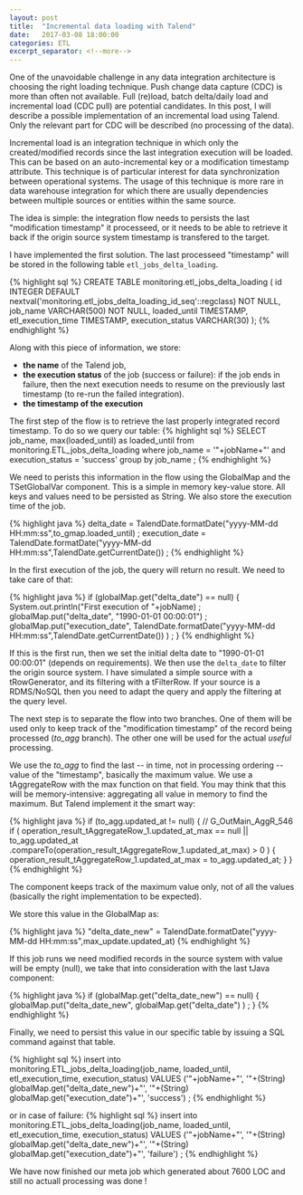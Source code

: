 ```yaml
---
layout: post
title:  "Incremental data loading with Talend"
date:   2017-03-08 18:00:00
categories: ETL
excerpt_separator: <!--more-->
---
```


One of the unavoidable challenge in any data integration architecture is choosing the right loading technique. Push change data capture (CDC) is more than often not available. Full (re)load, batch delta/daily load and incremental load (CDC pull) are potential candidates. In this post, I will describe a possible implementation of an incremental load using Talend. Only the relevant part for CDC will be described (no processing of the data).

<!--more-->

Incremental load is an integration technique in which only the created/modified records since the last integration execution will be loaded. This can be based on an auto-incremental key or a modification timestamp attribute. This technique is of particular interest for data synchronization between operational systems. The usage of this technique is more rare in data warehouse integration for which there are usually dependencies between multiple sources or entities within the same source.

The idea is simple: the integration flow needs to persists the last "modification timestamp" it processeed, or it needs to be able to retrieve it back if the origin source system timestamp is transfered to the target. 

I have implemented the first solution. The last processeed "timestamp" will be stored in the following table `etl_jobs_delta_loading`. 

{% highlight sql %}
CREATE TABLE monitoring.etl_jobs_delta_loading
(
    id INTEGER DEFAULT nextval('monitoring.etl_jobs_delta_loading_id_seq'::regclass) NOT NULL,
    job_name VARCHAR(500) NOT NULL,
    loaded_until TIMESTAMP,
    etl_execution_time TIMESTAMP,
    execution_status VARCHAR(30)
);
{% endhighlight %}

Along with this piece of information, we store:
- **the name** of the Talend job, 
- **the execution status** of the job (success or failure): if the job ends in failure, then the next execution needs to resume on the previously last timestamp (to re-run the failed integration). 
- **the timestamp of the execution**

The first step of the flow is to retrieve the last properly integrated record timestamp. To do so we query our table:
{% highlight sql %}
SELECT
  job_name,
  max(loaded_until) as loaded_until
from monitoring.ETL_jobs_delta_loading
where job_name = \'"+jobName+"\'
and execution_status = 'success' 
group by job_name ;
{% endhighlight %}

We need to perists this information in the flow using the GlobalMap and the TSetGlobalVar component. This is a simple in memory key-value store. All keys and values need to be persisted as String. We also store the execution time of the job.

{% highlight java %}
delta_date = TalendDate.formatDate("yyyy-MM-dd HH:mm:ss",to_gmap.loaded_until) ;
execution_date = TalendDate.formatDate("yyyy-MM-dd HH:mm:ss",TalendDate.getCurrentDate()) ;
{% endhighlight %}

In the first execution of the job, the query will return no result. We need to take care of that:

{% highlight java %}
if (globalMap.get("delta_date") == null) {
  System.out.println("First execution of "+jobName)  ;
	globalMap.put("delta_date", "1990-01-01 00:00:01") ;
	globalMap.put("execution_date", TalendDate.formatDate("yyyy-MM-dd HH:mm:ss",TalendDate.getCurrentDate()) ) ;
}
{% endhighlight %}

If this is the first run, then we set the initial delta date to "1990-01-01 00:00:01" (depends on requirements). We then use the `delta_date` to filter the origin source system. I have simulated a simple source with a tRowGenerator, and its filtering with a tFilterRow. If your source is a RDMS/NoSQL then you need to adapt the query and apply the filtering at the query level.

The next step is to separate the flow into two branches. One of them will be used only to keep track of the "modification timestamp" of the record being processed (_to_agg_ branch). The other one will be used for the actual _useful_ processing.

We use the _to_agg_ to find the last -- in time, not in processing ordering -- value of the "timestamp", basically the maximum value. We use a tAggregateRow with the max function on that field. You may think that this will be memory-intensive: aggregating all value in memory to find the maximum. But Talend implement it the smart way:

{% highlight java %}
if (to_agg.updated_at != null) { // G_OutMain_AggR_546
	if (
	operation_result_tAggregateRow_1.updated_at_max == null
			|| to_agg.updated_at
					.compareTo(operation_result_tAggregateRow_1.updated_at_max) > 0
	) {
		operation_result_tAggregateRow_1.updated_at_max = to_agg.updated_at;
	}
}
{% endhighlight %}

The component keeps track of the maximum value only, not of all the values (basically the right implementation to be expected).

We store this value in the GlobalMap as:

{% highlight java %}
"delta_date_new" = TalendDate.formatDate("yyyy-MM-dd HH:mm:ss",max_update.updated_at)
{% endhighlight %}

If this job runs we need modified records in the source system with value will be empty (null), we take that into consideration with the last tJava component:

{% highlight java %}
if (globalMap.get("delta_date_new") == null) {
	globalMap.put("delta_date_new", globalMap.get("delta_date") ) ;
}
{% endhighlight %}

Finally, we need to persist this value in our specific table by issuing a SQL command against that table.

{% highlight sql %}
insert into monitoring.ETL_jobs_delta_loading(job_name, loaded_until, etl_execution_time, execution_status) 
VALUES 
(\'"+jobName+"\',
\'"+(String) globalMap.get("delta_date_new")+"\',
\'"+(String) globalMap.get("execution_date")+"\',
\'success\') ;
{% endhighlight %}

or in case of failure:
{% highlight sql %}
insert into monitoring.ETL_jobs_delta_loading(job_name, loaded_until, etl_execution_time, execution_status) 
VALUES 
(\'"+jobName+"\',
\'"+(String) globalMap.get("delta_date_new")+"\',
\'"+(String) globalMap.get("execution_date")+"\',
\'failure\') ;
{% endhighlight %}

We have now finished our meta job which generated about 7600 LOC and still no actuall processing was done !
